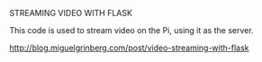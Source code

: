 STREAMING VIDEO WITH FLASK

This code is used to stream video on the Pi, using it as the server.


http://blog.miguelgrinberg.com/post/video-streaming-with-flask
